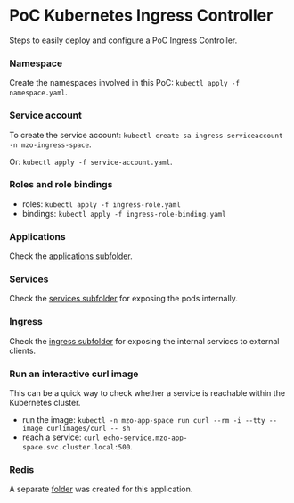 # PoC Kubernetes Ingress Controller

Steps to easily deploy and configure a PoC Ingress Controller.

### Namespace
Create the namespaces involved in this PoC: `kubectl apply -f namespace.yaml`.

### Service account

To create the service account: `kubectl create sa ingress-serviceaccount -n mzo-ingress-space`.

Or: `kubectl apply -f service-account.yaml`.

### Roles and role bindings
 - roles: `kubectl apply -f ingress-role.yaml`
 - bindings: `kubectl apply -f ingress-role-binding.yaml`

### Applications
Check the [applications subfolder](deployments).

### Services
Check the [services subfolder](services) for exposing the pods internally.

### Ingress
Check the [ingress subfolder](ingress) for exposing the internal services to external clients.

### Run an interactive curl image
This can be a quick way to check whether a service is reachable within the Kubernetes cluster.

- run the image: `kubectl -n mzo-app-space run curl --rm -i --tty --image curlimages/curl -- sh`
- reach a service: `curl echo-service.mzo-app-space.svc.cluster.local:500`.

### Redis
A separate [folder](redis) was created for this application.
